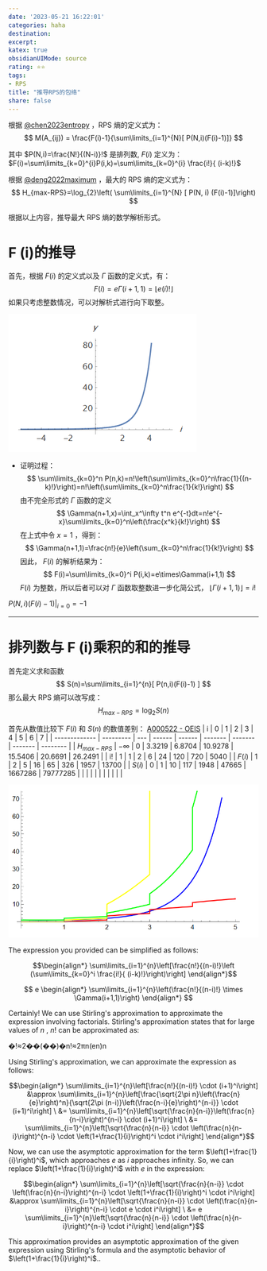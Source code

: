 ```yaml
---
date: '2023-05-21 16:22:01'
categories: haha 
destination: 
excerpt: 
katex: true
obsidianUIMode: source
rating: ⭐⭐
tags:  
- RPS 
title: "推导RPS的包络"
share: false
---
```




根据 [@chen2023entropy](private/02-Reading/mdnotes/@chen2023entropy.md) ，RPS 熵的定义式为： 
$$
M(A_{ij}) = \frac{F(i)-1}{\sum\limits_{i=1}^{N}[ P(N,i)(F(i)-1)]}
$$

其中 $P(N,i)=\frac{N!}{(N-i)}!$ 是排列数, $F(i)$ 定义为： $F(i)=\sum\limits_{k=0}^{i}P(i,k)=\sum\limits_{k=0}^{i} \frac{i!}{	(i-k)!}$


根据 [@deng2022maximum](private/02-Reading/mdnotes/@deng2022maximum.md) ，最大的 RPS 熵的定义式为：
$$
H_{max-RPS}=\log_{2}\left( \sum\limits_{i=1}^{N} [ P(N, i) (F(i)-1)]\right)
$$

根据以上内容，推导最大 RPS 熵的数学解析形式。



# F (i)的推导

首先，根据 $F(i)$ 的定义式以及 $\Gamma$ 函数的定义式，有：
$$
F(i)=e \Gamma(i+1,1)=\lfloor e (i)! \rfloor
$$
如果只考虑整数情况，可以对解析式进行向下取整。


![](private/08-Assets/Pasted%20image%2020230521174238.png)

- 证明过程：
$$
\sum\limits_{k=0}^n P(n,k)=n!\left(\sum\limits_{k=0}^n\frac{1}{(n-k)!}\right)=n!\left(\sum\limits_{k=0}^n\frac{1}{k!}\right)
$$
由不完全形式的 $\Gamma$ 函数的定义
$$
\Gamma(n+1,x)=\int_x^\infty t^n e^{-t}dt=n!e^{-x}\sum\limits_{k=0}^n\left(\frac{x^k}{k!}\right)
$$
在上式中令 $x=1$ ，得到：
$$
\Gamma(n+1,1)=\frac{n!}{e}\left(\sum_{k=0}^n\frac{1}{k!}\right)
$$
因此， $F(i)$ 的解析结果为：
$$
F(i)=\sum\limits_{k=0}^i P(i,k)=e\times\Gamma(i+1,1)
$$
$F(i)$ 为整数，所以后者可以对 $\Gamma$ 函数取整数进一步化简公式， $\lfloor\Gamma(i+1,1)\rfloor=i!$

$P(N, i) (F(i)-1)|_{i=0}=-1$ 

---

# 排列数与 F (i)乘积的和的推导

首先定义求和函数 
$$
S(n)=\sum\limits_{i=1}^{n}[ P(n,i)(F(i)-1) ] 
$$
那么最大 RPS 熵可以改写成：
$$
H_{max-RPS}=\log_2S(n)
$$

首先从数值比较下 $F(i)$ 和 $S(n)$ 的数值差别：
[A000522 - OEIS](https://oeis.org/A000522)
| i             | 0         | 1   | 2      | 3      | 4       | 5       | 6       | 7        |
| ------------- | --------- | --- | ------ | ------ | ------- | ------- | ------- | -------- |
| $H_{max-RPS}$ | $-\infty$ | 0   | 3.3219 | 6.8704 | 10.9278 | 15.5406 | 20.6691 | 26.2491  |
| i!            | 1         | 1   | 2      | 6      | 24      | 120     | 720     | 5040         |
| $F(i)$        | 1         | 2   | 5      | 16     | 65      | 326     | 1957    | 13700    |
| $S(i)$        | 0         | 1   | 10     | 117    | 1948    | 47665   | 1667286 | 79777285 |
|               |           |     |        |        |         |         |         |          |

<!--Upload failed, remote server returned an error: Imgur is temporarily over capacity. Please try again later.-->
![](private/08-Assets/Pasted%20image%2020230521213626.png)

The expression you provided can be simplified as follows:

$$\begin{align*}
\sum\limits_{i=1}^{n}\left[\frac{n!}{(n-i)!}\left (\sum\limits_{k=0}^i \frac{i!}{	(i-k)!}\right)\right]
\end{align*}$$

$$
e \begin{align*}
\sum\limits_{i=1}^{n}\left(\frac{n!}{(n-i)!} \times \Gamma(i+1,1)\right)
\end{align*}
$$


Certainly! We can use Stirling's approximation to approximate the expression involving factorials. Stirling's approximation states that for large values of $n$ , $n!$ can be approximated as:

�!≈2��(��)�n!≈2πn​(en​)n

Using Stirling's approximation, we can approximate the expression as follows:

$$\begin{align*} \sum\limits_{i=1}^{n}\left[\frac{n!}{(n-i)!} \cdot (i+1)^i\right] &\approx \sum\limits_{i=1}^{n}\left[\frac{\sqrt{2\pi n}\left(\frac{n}{e}\right)^n}{\sqrt{2\pi (n-i)}\left(\frac{n-i}{e}\right)^{n-i}} \cdot (i+1)^i\right] \ &= \sum\limits_{i=1}^{n}\left[\sqrt{\frac{n}{n-i}}\left(\frac{n}{n-i}\right)^{n-i} \cdot (i+1)^i\right] \ &= \sum\limits_{i=1}^{n}\left[\sqrt{\frac{n}{n-i}} \cdot \left(\frac{n}{n-i}\right)^{n-i} \cdot \left(1+\frac{1}{i}\right)^i \cdot i^i\right] \end{align*}$$

Now, we can use the asymptotic approximation for the term $\left(1+\frac{1}{i}\right)^i$, which approaches $e$ as $i$ approaches infinity. So, we can replace $\left(1+\frac{1}{i}\right)^i$ with $e$ in the expression:

$$\begin{align*} \sum\limits_{i=1}^{n}\left[\sqrt{\frac{n}{n-i}} \cdot \left(\frac{n}{n-i}\right)^{n-i} \cdot \left(1+\frac{1}{i}\right)^i \cdot i^i\right] &\approx \sum\limits_{i=1}^{n}\left[\sqrt{\frac{n}{n-i}} \cdot \left(\frac{n}{n-i}\right)^{n-i} \cdot e \cdot i^i\right] \ &= e \sum\limits_{i=1}^{n}\left[\sqrt{\frac{n}{n-i}} \cdot \left(\frac{n}{n-i}\right)^{n-i} \cdot i^i\right] \end{align*}$$

This approximation provides an asymptotic approximation of the given expression using Stirling's formula and the asymptotic behavior of $\left(1+\frac{1}{i}\right)^i$..